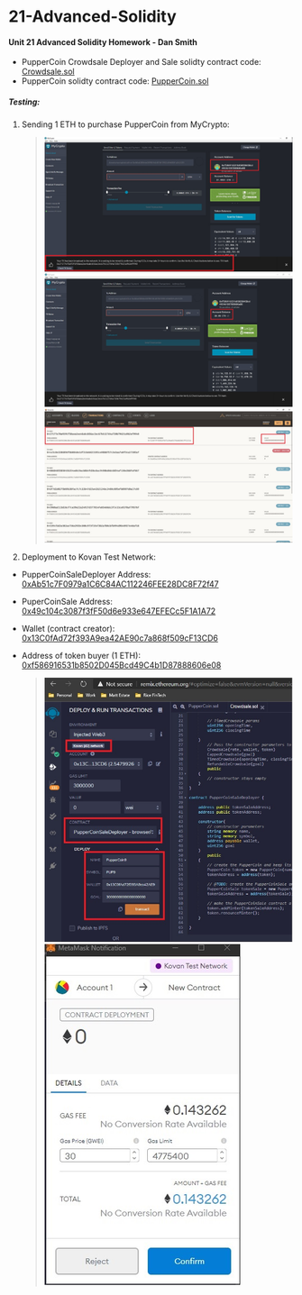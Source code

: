 # 21-Advanced-Solidity

#### Unit 21 Advanced Solidity Homework - Dan Smith  
* PupperCoin Crowdsale Deployer and Sale solidty contract code: [Crowdsale.sol](./Crowdsale.sol)
* PupperCoin solidty contract code: [PupperCoin.sol](./PupperCoin.sol)


##### Testing:
1. Sending 1 ETH to purchase PupperCoin from MyCrypto:  

    > ![Purchasing PUP](./images/purchasing_pup.jpg)
    > ![MyCrypto New Balance](./images/purchasing_pup_new_balance.jpg)
    > ![Ganache Confirmation](./images/purchasing_pup_ganache_confirmation.jpg)

2. Deployment to Kovan Test Network:  
  * PupperCoinSaleDeployer Address: [0xAb51c7F0979a1C6C84AC112246FEE28DC8F72f47](https://kovan.etherscan.io/address/0xAb51c7F0979a1C6C84AC112246FEE28DC8F72f47)  
  * PuperCoinSale Address: [0x49c104c3087f3fF50d6e933e647EFECc5F1A1A72](https://kovan.etherscan.io/address/0x49c104c3087f3ff50d6e933e647efecc5f1a1a72)  
  * Wallet (contract creator): [0x13C0fAd72f393A9ea42AE90c7a868f509cF13CD6](https://kovan.etherscan.io/address/0x13C0fAd72f393A9ea42AE90c7a868f509cF13CD6)  
  * Address of token buyer (1 ETH): [0xf586916531b8502D045Bcd49C4b1D87888606e08](https://kovan.etherscan.io/address/0xf586916531b8502D045Bcd49C4b1D87888606e08)  
  
    > ![Remix Contract Deployment](./images/deploy_to_kovan.jpg)
    > ![Remix Contract Deployment](./images/deploy_to_kovan_metamask.jpg)
